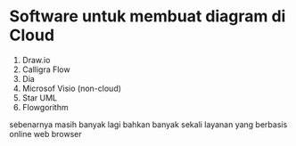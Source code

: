 # Software untuk membuat diagram di Cloud

1. Draw.io
2. Calligra Flow
3. Dia
4. Microsof Visio (non-cloud)
5. Star UML
6. Flowgorithm

sebenarnya masih banyak lagi bahkan banyak sekali layanan yang berbasis online web browser